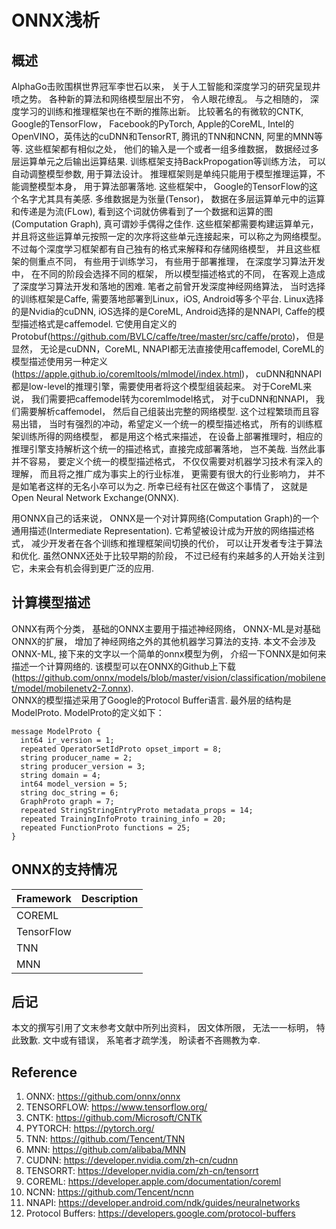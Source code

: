# ONNX浅析

## 概述
AlphaGo击败围棋世界冠军李世石以来， 关于人工智能和深度学习的研究呈现井喷之势。 各种新的算法和网络模型层出不穷， 令人眼花缭乱。  与之相随的， 深度学习的训练和推理框架也在不断的推陈出新。 比较著名的有微软的CNTK, Google的TensorFlow， Facebook的PyTorch, Apple的CoreML, Intel的OpenVINO，英伟达的cuDNN和TensorRT, 腾讯的TNN和NCNN, 阿里的MNN等等.  这些框架都有相似之处， 他们的输入是一个或者一组多维数据， 数据经过多层运算单元之后输出运算结果.  训练框架支持BackPropogation等训练方法， 可以自动调整模型参数, 用于算法设计。 推理框架则是单纯只能用于模型推理运算，不能调整模型本身， 用于算法部署落地. 这些框架中， Google的TensorFlow的这个名字尤其具有美感.  多维数据是为张量(Tensor)， 数据在多层运算单元中的运算和传递是为流(FLow),  看到这个词就仿佛看到了一个数据和运算的图(Computation Graph), 真可谓妙手偶得之佳作.  这些框架都需要构建运算单元， 并且将这些运算单元按照一定的次序将这些单元连接起来，可以称之为网络模型。 不过每个深度学习框架都有自己独有的格式来解释和存储网络模型， 并且这些框架的侧重点不同， 有些用于训练学习， 有些用于部署推理， 在深度学习算法开发中， 在不同的阶段会选择不同的框架， 所以模型描述格式的不同， 在客观上造成了深度学习算法开发和落地的困难.  笔者之前曾开发深度神经网络算法， 当时选择的训练框架是Caffe,  需要落地部署到Linux，iOS, Android等多个平台.  Linux选择的是Nvidia的cuDNN, iOS选择的是CoreML, Android选择的是NNAPI,  Caffe的模型描述格式是caffemodel. 它使用自定义的Protobuf(https://github.com/BVLC/caffe/tree/master/src/caffe/proto)， 但是显然， 无论是cuDNN，CoreML, NNAPI都无法直接使用caffemodel,  CoreML的模型描述使用另一种定义(https://apple.github.io/coremltools/mlmodel/index.html)， cuDNN和NNAPI都是low-level的推理引擎，需要使用者将这个模型组装起来。 对于CoreML来说， 我们需要把caffemodel转为coremlmodel格式， 对于cuDNN和NNAPI， 我们需要解析caffemodel， 然后自己组装出完整的网络模型.  这个过程繁琐而且容易出错， 当时有强烈的冲动，希望定义一个统一的模型描述格式， 所有的训练框架训练所得的网络模型， 都是用这个格式来描述， 在设备上部署推理时，相应的推理引擎支持解析这个统一的描述格式，直接完成部署落地， 岂不美哉.  当然此事并不容易， 要定义个统一的模型描述格式， 不仅仅需要对机器学习技术有深入的理解， 而且将之推广成为事实上的行业标准， 更需要有很大的行业影响力， 并不是如笔者这样的无名小卒可以为之. 所幸已经有社区在做这个事情了， 这就是Open Neural Network Exchange(ONNX).  

用ONNX自己的话来说， ONNX是一个对计算网络(Computation Graph)的一个通用描述(Intermediate Representation). 它希望被设计成为开放的网络描述格式， 减少开发者在各个训练和推理框架间切换的代价， 可以让开发者专注于算法和优化.  虽然ONNX还处于比较早期的阶段， 不过已经有约来越多的人开始关注到它，未来会有机会得到更广泛的应用.  

## 计算模型描述
ONNX有两个分类， 基础的ONNX主要用于描述神经网络， ONNX-ML是对基础ONNX的扩展， 增加了神经网络之外的其他机器学习算法的支持.  本文不会涉及ONNX-ML, 接下来的文字以一个简单的onnx模型为例， 介绍一下ONNX是如何来描述一个计算网络的. 该模型可以在ONNX的Github上下载(https://github.com/onnx/models/blob/master/vision/classification/mobilenet/model/mobilenetv2-7.onnx).  
ONNX的模型描述采用了Google的Protocol Buffer语言.  最外层的结构是ModelProto.  ModelProto的定义如下：
```
message ModelProto {
  int64 ir_version = 1;
  repeated OperatorSetIdProto opset_import = 8;
  string producer_name = 2;
  string producer_version = 3;
  string domain = 4;
  int64 model_version = 5;
  string doc_string = 6;
  GraphProto graph = 7;
  repeated StringStringEntryProto metadata_props = 14;
  repeated TrainingInfoProto training_info = 20;
  repeated FunctionProto functions = 25;
}
```

## ONNX的支持情况
| Framework | Description |
| ----------| ------------|
| COREML    |             |
| TensorFlow |            |
| TNN |         |
| MNN |         |
## 后记
本文的撰写引用了文末参考文献中所列出资料， 因文体所限， 无法一一标明， 特此致歉.  文中或有错误， 系笔者才疏学浅， 盼读者不吝赐教为幸.

## Reference
1. ONNX: https://github.com/onnx/onnx
2. TENSORFLOW: https://www.tensorflow.org/
3. CNTK: https://github.com/Microsoft/CNTK
4. PYTORCH: https://pytorch.org/
5. TNN: https://github.com/Tencent/TNN
6. MNN: https://github.com/alibaba/MNN
7. CUDNN: https://developer.nvidia.com/zh-cn/cudnn
8. TENSORRT: https://developer.nvidia.com/zh-cn/tensorrt
9. COREML: https://developer.apple.com/documentation/coreml
10. NCNN: https://github.com/Tencent/ncnn
11. NNAPI: https://developer.android.com/ndk/guides/neuralnetworks
12. Protocol Buffers: https://developers.google.com/protocol-buffers
